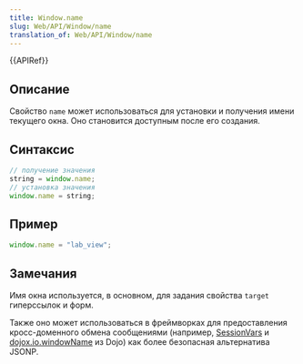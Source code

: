 ```yaml
---
title: Window.name
slug: Web/API/Window/name
translation_of: Web/API/Window/name
---
```


{{APIRef}}

## Описание

Свойство `name` может использоваться для установки и получения имени текущего окна. Оно становится доступным после его создания.

## Синтаксис

```js
// получение значения
string = window.name;
// установка значения
window.name = string;
```

## Пример

```js
window.name = "lab_view";
```

## Замечания

Имя окна используется, в основном, для задания свойства `target` гиперссылок и форм.

Также оно может использоваться в фреймворках для предоставления кросс-доменного обмена сообщениями (например, [SessionVars](http://www.thomasfrank.se/sessionvars.html) и [dojox.io.windowName](http://www.sitepen.com/blog/2008/07/22/windowname-transport/) из Dojo) как более безопасная альтернатива JSONP.
